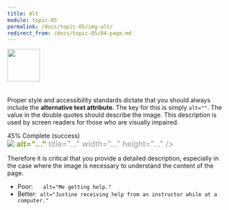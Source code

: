 ```yaml
---
title: Alt
module: topic-05
permalink: /docs/topic-05/img-alt/
redirect_from: /docs/topic-05/04-page.md
---
```


<img src="./../../../img/arrow-divider.svg" style="width: 75px; border: none; margin: 0px 0 20px 0" />

Proper style and accessibility standards dictate that you should always include the **alternative text attribute**. The key for this is simply `alt=""`. The value in the double quotes should describe the image. This description is used by screen readers for those who are visually impaired.


<div class="panel panel-success">
  <div class="progress" style="margin-bottom: 0; border-bottom-left-radius: 0; border-bottom-right-radius: 0;">
    <div class="progress-bar progress-bar-success progress-bar-striped" role="progressbar" aria-valuenow="45" aria-valuemin="0" aria-valuemax="100" style="width: 45%">
      <span class="sr-only">45% Complete (success)</span>
    </div>
  </div>
  <div class="panel-body">
    <p style="font-size: large; margin: 0;"><span style="color: #999"><img src="#"</span> <span style="color: #79AF33; font-weight: bold;">alt="..."</span> <span style="color: #999">title="..." width="..." height="..." /></span></p>
  </div>
</div>


Therefore it is critical that you provide a detailed description, especially in the case where the image is necessary to understand the content of the page.

- Poor: &nbsp;&nbsp;&nbsp;&nbsp;&nbsp;`alt="Me getting help."`
- Better: &nbsp;`alt="Justine receiving help from an instructor while at a computer."`
